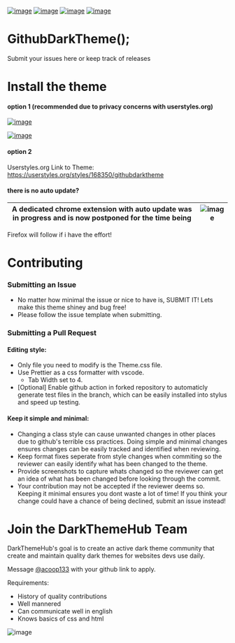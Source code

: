 [![image](https://img.shields.io/github/v/release/Darkthemehub/GithubDarktheme?style=flat-square)](https://github.com/DarkThemeHub/GithubDarkTheme/releases/latest)
[![image](https://img.shields.io/github/release-date/darkthemehub/githubdarktheme?color=%23DD7A00&label=Last%20updated&style=flat-square)](https://github.com/DarkThemeHub/GithubDarkTheme/releases)
[![image](https://img.shields.io/github/contributors/DarkThemehub/GithubDarktheme?style=flat-square)](https://github.com/DarkThemeHub/GithubDarkTheme/graphs/contributors)
[![image](https://img.shields.io/github/size/Darkthemehub/GithubDarkTheme/Generated/github.user.styl?color=purple&label=Theme%20size&style=flat-square)](https://github.com/DarkThemeHub/GithubDarkTheme/blob/master/Generated/github.user.styl)
# GithubDarkTheme();
Submit your issues here or keep track of releases

# Install the theme
#### option 1 (recommended due to privacy concerns with userstyles.org)
[![image](https://img.shields.io/badge/Install-Stylus-116b59.svg?longCache=true&amp;style=for-the-badge)](https://chrome.google.com/webstore/detail/stylus/clngdbkpkpeebahjckkjfobafhncgmne/)

[![image](https://img.shields.io/badge/Install/Update%20directly%20with-Stylus-116b59.svg?longCache=true&amp;style=for-the-badge)](https://raw.githubusercontent.com/DarkThemeHub/GithubDarkTheme/master/Generated/github.user.styl)

#### option 2
Userstyles.org Link to Theme: https://userstyles.org/styles/168350/githubdarktheme

#### there is no auto update?
A dedicated chrome extension with auto update was in progress and is now postponed for the time being | ![image](https://user-images.githubusercontent.com/19627023/64456941-44b23d80-d0e9-11e9-9e1d-f865d0de68ef.png)
------------ | -------------

Firefox will follow if i have the effort!

# Contributing
### Submitting an Issue
* No matter how minimal the issue or nice to have is, SUBMIT IT! Lets make this theme shiney and bug free!
* Please follow the issue template when submitting.

### Submitting a Pull Request
#### Editing style: 
* Only file you need to modify is the Theme.css file.
* Use Prettier as a css formatter with vscode.
   * Tab Width set to 4.
* [Optional] Enable github action in forked repository to automaticly generate test files in the branch, which can be easily installed into stylus and speed up testing.

#### Keep it simple and minimal: 
* Changing a class style can cause unwanted changes in other places due to github's terrible css practices. Doing simple and minimal changes ensures changes can be easily tracked and identified when reviewing.
* Keep format fixes seperate from style changes when commiting so the reviewer can easily identify what has been changed to the theme.
* Provide screenshots to capture whats changed so the reviewer can get an idea of what has been changed before looking through the commit.
* Your contribution may not be accepted if the reviewer deems so. Keeping it minimal ensures you dont waste a lot of time! If you think your change could have a chance of being declined, submit an issue instead!

# Join the DarkThemeHub Team
DarkThemeHub's goal is to create an active dark theme community that create and maintain quality dark themes for websites devs use daily.

Message [@acoop133](https://twitter.com/acoop133) with your github link to apply.

Requirements:
* History of quality contributions
* Well mannered
* Can communicate well in english 
* Knows basics of css and html



![image](https://i.gyazo.com/21ad1e0850b0259867cc1803a5b68bdc.png)
